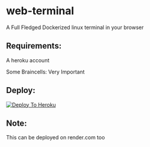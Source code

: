 
# web-terminal

A Full Fledged Dockerized linux terminal in your browser

## Requirements:

A heroku account

Some Braincells: Very Important

## Deploy:

[![Deploy To Heroku](https://www.herokucdn.com/deploy/button.svg)](https://heroku.com/deploy?template=https://github.com/Box-boi/web-terminal/)

## Note:

This can be deployed on render.com too